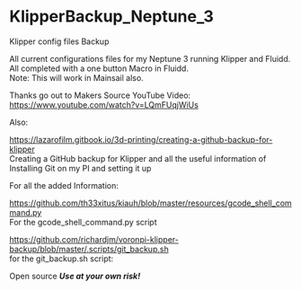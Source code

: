 # KlipperBackup_Neptune_3
Klipper config files Backup

All current configurations files for my Neptune 3 running Klipper and Fluidd.  
All completed with a one button Macro in Fluidd.  
     Note: This will work in Mainsail also.
 
Thanks go out to Makers Source YouTube Video:         
https://www.youtube.com/watch?v=LQmFUqjWiUs

Also:

https://lazarofilm.gitbook.io/3d-printing/creating-a-github-backup-for-klipper            
Creating a GitHub backup for Klipper and all the useful information of
Installing Git on my PI and setting it up

For all the added Information:

https://github.com/th33xitus/kiauh/blob/master/resources/gcode_shell_command.py          
For the gcode_shell_command.py script 

https://github.com/richardjm/voronpi-klipper-backup/blob/master/.scripts/git_backup.sh         
for the git_backup.sh script:


Open source *****Use at your own risk!*****

